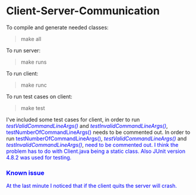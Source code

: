 Client-Server-Communication
===========================
To compile and generate needed classes: 

> make all

To run server:

> make runs

To run client:

> make runc

To run test cases on client:

> make test

I've included some test cases for client, in order to run <font color = "blue"> <i>testValidCommandLineArgs()</i></font> and <font color = "blue"> <i>testInvalidCommandLineArgs()</i></font>, <font color = "blue"> testNumberOfCommandLineArgs()</i></font> needs to be commented out. In order to run <font color = "blue"> testNumberOfCommandLineArgs()</i></font>,  <font color = "blue"> <i>testValidCommandLineArgs()</i></font> and <font color = "blue"> <i>testInvalidCommandLineArgs()</i></font>, <font color = "blue"> need to be commented out. I think the problem has to do with Client.java being a static class. Also JUnit version 4.8.2 was used for testing.

<h3> Known issue </h3>
At the last minute I noticed that if the client quits the server will crash.
 
